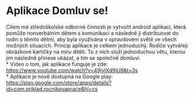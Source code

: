 # Aplikace Domluv se!
Cílem mé středoškolské odborné činnosti je vytvořit android aplikaci, která pomůže nonverbálním dětem s komunikací a následně ji distribuovat do rodin s těmito dětmi, aby byla využívána v opravdovém světě ve všech možných situacích. Princip aplikace je celkem jednoduchý. Rodiče vytvářejí obrázkové kartičky na míru dítěti. To z nich složí jednoduchou větu, kterou jim následně přinese ukázat, a tím se společně domluví.
<br>
* 
Video o tom, jak aplikace funguje je zde: https://www.youtube.com/watch?v=49jylXd9iU8&t=3s
<br>
* 
Aplikace je nově dostupná na Google play: https://play.google.com/store/apps/details?id=com.priklad.rocnikovaprace&hl=cs
